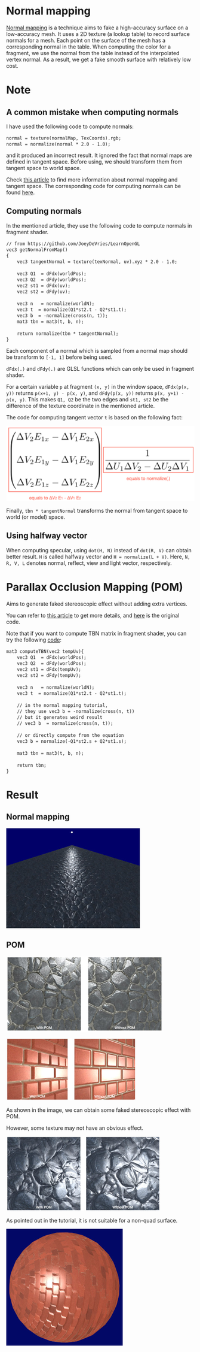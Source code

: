 # Normal mapping

[Normal mapping](https://en.wikipedia.org/wiki/Normal_mapping) is a technique aims to fake a high-accuracy surface on a low-accuracy mesh.
It uses a 2D texture (a lookup table) to record surface normals for a mesh.
Each point on the surface of the mesh has a corresponding normal in the table.
When computing the color for a fragment,
we use the normal from the table instead of the interpolated vertex normal.
As a result, we get a fake smooth surface with relatively low cost.

# Note

## A common mistake when computing normals

I have used the following code to compute normals:

```
normal = texture(normalMap, TexCoords).rgb;
normal = normalize(normal * 2.0 - 1.0);
```

and it produced an incorrect result.
It ignored the fact that normal maps are defined in tangent space.
Before using, we should transform them from tangent space to world space.

Check [this article](https://learnopengl.com/Advanced-Lighting/Normal-Mapping) to find more information about normal mapping and tangent space.
The corresponding code for computing normals can be found [here](https://github.com/JoeyDeVries/LearnOpenGL/blob/master/src/6.pbr/1.2.lighting_textured/1.2.pbr.fs).

## Computing normals

In the mentioned article, they use the following code to compute normals in fragment shader.

```
// from https://github.com/JoeyDeVries/LearnOpenGL
vec3 getNormalFromMap()
{
    vec3 tangentNormal = texture(texNormal, uv).xyz * 2.0 - 1.0;

    vec3 Q1  = dFdx(worldPos);
    vec3 Q2  = dFdy(worldPos);
    vec2 st1 = dFdx(uv);
    vec2 st2 = dFdy(uv);

    vec3 n   = normalize(worldN);
    vec3 t  = normalize(Q1*st2.t - Q2*st1.t);
    vec3 b  = -normalize(cross(n, t));
    mat3 tbn = mat3(t, b, n);

    return normalize(tbn * tangentNormal);
}
```
Each component of a normal which is sampled from a normal map should be transform to `[-1, 1]` before being used.

`dFdx(.)` and `dFdy(.)` are GLSL functions which can only be used in fragment shader.

For a certain variable `p` at fragment `(x, y)` in the window space,
`dFdx(p(x, y))` returns `p(x+1, y) - p(x, y)`,
and `dFdy(p(x, y))` returns `p(x, y+1) - p(x, y)`.
This makes `Q1, Q2` be the two edges and `st1, st2` be the difference of the texture coordinate in the mentioned article.

The code for computing tangent vector `t` is based on the following fact:

![tangent_vector](./res/tangent_vector.png)

Finally, `tbn * tangentNormal` transforms the normal from tangent space to world (or model) space.  

## Using halfway vector

When computing specular, using `dot(H, N)` instead of `dot(R, V)` can obtain better result.
`H` is called halfway vector and `H = normalize(L + V)`.
Here, `N, R, V, L` denotes normal, reflect, view and light vector, respectively.

# Parallax Occlusion Mapping (POM)

Aims to generate faked stereoscopic effect without adding extra vertices.

You can refer to [this article](https://learnopengl.com/Advanced-Lighting/Parallax-Mapping) to get more details, and [here](https://github.com/JoeyDeVries/LearnOpenGL/tree/master/src/5.advanced_lighting/5.3.parallax_occlusion_mapping) is the original code.

Note that if you want to compute TBN matrix in fragment shader,
you can try the following [code](https://github.com/JoeyDeVries/LearnOpenGL/tree/master/src/5.advanced_lighting/4.normal_mapping):

```
mat3 computeTBN(vec2 tempUv){
    vec3 Q1  = dFdx(worldPos);
    vec3 Q2  = dFdy(worldPos);
    vec2 st1 = dFdx(tempUv);
    vec2 st2 = dFdy(tempUv);

    vec3 n   = normalize(worldN);
    vec3 t  = normalize(Q1*st2.t - Q2*st1.t);

    // in the normal mapping tutorial,
    // they use vec3 b = -normalize(cross(n, t))
    // but it generates weird result
    // vec3 b  = normalize(cross(n, t));

    // or directly compute from the equation
    vec3 b = normalize(-Q1*st2.s + Q2*st1.s);

    mat3 tbn = mat3(t, b, n);

    return tbn;
}
```

# Result
## Normal mapping

![normalMapping](./result/result.jpg)

## POM

![POM](./result/result_pom.jpg)

![POM2](./result/result_pom2.jpg)

As shown in the image, we can obtain some faked stereoscopic effect with POM.

However, some texture may not have an obvious effect.

![pom_not_obvious](./result/pom_not_obvious.jpg)

As pointed out in the tutorial,
it is not suitable for a non-quad surface.

![pom_not_suitable](./result/pom_not_suitable.jpg)

